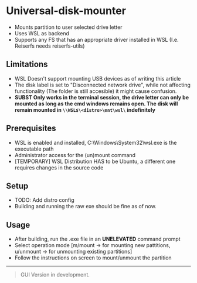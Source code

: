# Universal-disk-mounter

- Mounts partition to user selected drive letter
- Uses WSL as backend
- Supports any FS that has an appropriate driver installed in WSL (I.e. Reiserfs needs reiserfs-utils)

## Limitations
- WSL Doesn't support mounting USB devices as of writing this article
- The disk label is set to "Disconnected network drive", while not affecting functionality (The folder is still accesible) it might cause confusion.
- **SUBST Only works in the terminal session, the drive letter can only be mounted as long as the cmd windows remains open. The disk will remain mounted in ```\\WSL$\<distro>\mnt\wsl\``` indefinitely**

## Prerequisites
- WSL is enabled and installed, C:\Windows\System32\wsl.exe is the executable path
- Administrator access for the (un)mount command
- [TEMPORARY] WSL Distribution HAS to be Ubuntu, a different one requires changes in the source code

## Setup
- TODO: Add distro config
- Building and running the raw exe should be fine as of now.

## Usage
- After building, run the .exe file in an **UNELEVATED** command prompt
- Select operation mode [m/mount -> for mounting new pattitions, u/unmount -> for unmounting existing partitions]
- Follow the instructions on screen to mount/unmount the partition

--- 

> GUI Version in development.
